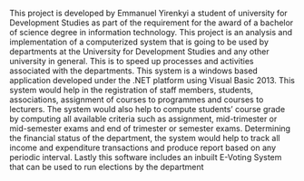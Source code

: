 This project is developed by Emmanuel Yirenkyi a student of university for Development Studies as part of the requirement for the award of a bachelor of science degree in information technology.
This project is an analysis and implementation of a computerized system that is going to be used by departments at the University for Development Studies and any other university in general. This is to speed up processes and activities associated with the departments. This system is a windows based application developed under the .NET platform using Visual Basic 2013. This system would help in the registration of staff members, students, associations, assignment of courses to programmes and courses to lecturers. The system would also help to compute students’ course grade by computing all available criteria such as assignment, mid-trimester or mid-semester exams and end of trimester or semester exams. Determining the financial status of the department, the system would help to track all income and expenditure transactions and produce report based on any periodic interval. Lastly this software includes an inbuilt E-Voting System that can be used to run elections by the department

